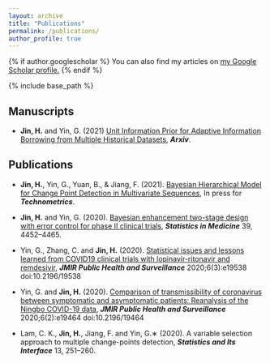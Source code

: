 ```yaml
---
layout: archive
title: "Publications"
permalink: /publications/
author_profile: true
---
```


{% if author.googlescholar %}
  You can also find my articles on <u><a href="{{author.googlescholar}}">my Google Scholar profile</a>.</u>
{% endif %}

{% include base_path %}


## **Manuscripts**

- **Jin, H.** and Yin, G. (2021) [Unit Information Prior for Adaptive Information Borrowing from Multiple Historical Datasets](http://jinhuaqing.github.io/files/UIP.pdf), ***Arxiv***.


## **Publications**
- **Jin, H.**, Yin, G., Yuan, B., & Jiang, F. (2021). [Bayesian Hierarchical Model for Change Point Detection in Multivariate Sequences](http://jinhuaqing.github.io/files/mulseq-tech-final-both.pdf), In press for ***Technometrics***.


- **Jin, H.** and Yin, G.
(2020). [Bayesian enhancement two-stage design with error control for
phase II clinical trials](http://jinhuaqing.github.io/files/BETEC.pdf), ***Statistics in Medicine*** 39, 4452–4465.

- Yin, G., Zhang, C. and **Jin, H.** (2020). 
[Statistical issues and lessons learned from COVID19 clinical trials with lopinavir-ritonavir and remdesivir](https://publichealth.jmir.org/2020/3/e19538/),
***JMIR Public Health and Surveillance***
2020;6(3):e19538 doi:10.2196/19538

- Yin, G. and **Jin, H.** (2020). 
[Comparison of transmissibility of coronavirus between symptomatic
and asymptomatic patients: Reanalysis of the Ningbo COVID-19 data](https://www.ncbi.nlm.nih.gov/pmc/articles/PMC7257483/),
***JMIR Public Health and Surveillance*** 2020;6(2):e19464 doi:10.2196/19464

- Lam, C. K., **Jin, H.**, Jiang, F. and Yin, G.∗ (2020). 
A variable selection approach to multiple change-points detection, ***Statistics and Its Interface*** 13, 251–260.
